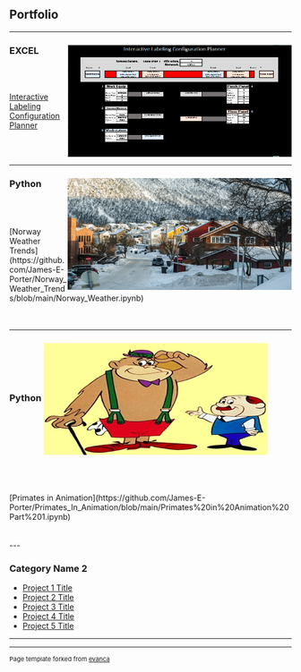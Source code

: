 ## Portfolio

---

### EXCEL           <img align = "center" style="float: right;" src="/Interactive_Labels_Small.png?raw=true" width="400" height="200"/>
<br />
<br />

[Interactive Labeling Configuration Planner](/Interactive_Labeling.md)

<br />
<br />

---

### Python           <img align = "center" src="/images/Norway_Small.jpg?raw=true" style="float: right;" width="400" height="200"/>
<br />
<br />
<br />
[Norway Weather Trends](https://github.com/James-E-Porter/Norway_Weather_Trends/blob/main/Norway_Weather.ipynb) 
<br />
<br />
<br />

---

### Python          <img align = "center"  src="/images/We've got a gorilla for sale.jpg?raw=true" width="400" height="200"/>
<br />
<br />
<br />
[Primates in Animation](https://github.com/James-E-Porter/Primates_In_Animation/blob/main/Primates%20in%20Animation%20Part%201.ipynb)
<br />
<br />
<br />
---

### Category Name 2

- [Project 1 Title](http://example.com/)
- [Project 2 Title](http://example.com/)
- [Project 3 Title](http://example.com/)
- [Project 4 Title](http://example.com/)
- [Project 5 Title](http://example.com/)

---




---
<p style="font-size:11px">Page template forked from <a href="https://github.com/evanca/quick-portfolio">evanca</a></p>
<!-- Remove above link if you don't want to attibute -->
